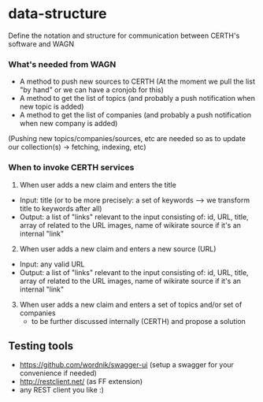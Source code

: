 data-structure
==============

Define the notation and structure for communication between CERTH's software and WAGN


### What's needed from WAGN

* A method to push new sources to CERTH (At the moment we pull the list "by hand" or we can have a cronjob for this)
* A method to get the list of topics (and probably a push notification when new topic is added)
* A method to get the list of companies (and probably a push notification when new company is added)

(Pushing new topics/companies/sources, etc are needed so as to update our collection(s) -> fetching, indexing, etc)

### When to invoke CERTH services
1) When user adds a new claim and enters the title
  *  Input: title (or to be more precisely: a set of keywords --> we transform title to keywords after all)
  *  Output: a list of "links" relevant to the input consisting of: id, URL, title, array of related to the URL images, name of wikirate source if it's an internal "link"

2) When user adds a new claim and enters a new source (URL)
  *  Input: any valid URL
  *  Output: a list of "links" relevant to the input consisting of: id, URL, title, array of related to the URL images, name of wikirate source if it's an internal "link"

3) When user adds a new claim and enters a set of topics and/or set of companies
   * to be further discussed internally (CERTH) and propose a solution


## Testing tools
* https://github.com/wordnik/swagger-ui (setup a swagger for your convenience if needed)
* http://restclient.net/ (as FF extension)
* any REST client you like :)

